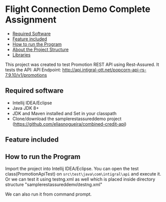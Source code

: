 # Flight Connection Demo Complete Assignment

* [Required Software](#required-software)
* [Feature included](#feature-included)
* [How to run the Program](#how-to-run)
* [About the Project Structure](#about-the-project-structure)
* [Libraries](#libraries)

This project was created to test Promotion REST API using Rest-Assured.
It tests the API: 
API Endpoint: http://api.intigral-ott.net/popcorn-api-rs-7.9.10/v1/promotions


## Required software
* Intellij IDEA/Eclipse
* Java JDK 8+
* JDK and Maven installed and Set in your classpath
* Clone/download the samplerestassureddemo project (https://github.com/eliasnogueira/combined-credit-api)
## Feature included

## How to run the Program
Import the project into Intellij IDEA/Eclipse.
You can open the test class(PromotionApiTest) on `src\test\java\com\intigral\api` and execute it.
Or we can test it using testng.xml as well which is placed inside directory structure "samplerestassureddemo\testng.xml"

We can also run it from command prompt.

